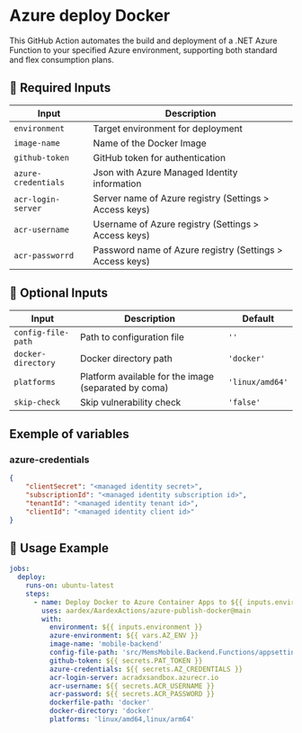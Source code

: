# Azure deploy Docker

This GitHub Action automates the build and deployment of a .NET Azure Function to your specified Azure environment,
supporting both standard and flex consumption plans.

## 🔑 Required Inputs

| Input               | Description                                              |
|---------------------|----------------------------------------------------------|
| `environment`       | Target environment for deployment                        |
| `image-name`        | Name of the Docker Image                                 |
| `github-token`      | GitHub token for authentication                          |
| `azure-credentials` | Json with Azure Managed Identity information             |
| `acr-login-server`  | Server name of Azure registry (Settings > Access keys)   |
| `acr-username`      | Username of Azure registry (Settings > Access keys)      |
| `acr-passworrd`     | Password name of Azure registry (Settings > Access keys) |

## 📝 Optional Inputs

| Input              | Description                                          | Default         |
|--------------------|------------------------------------------------------|-----------------|
| `config-file-path` | Path to configuration file                           | `''`            |
| `docker-directory` | Docker directory path                                | `'docker'`      |
| `platforms`        | Platform available for the image (separated by coma) | `'linux/amd64'` |
| `skip-check`       | Skip vulnerability check                             | `'false'`       |

## Exemple of variables
### azure-credentials
```json
{
    "clientSecret": "<managed identity secret>",
    "subscriptionId": "<managed identity subscription id>",
    "tenantId": "<managed identity tenant id>",
    "clientId": "<managed identity client id>"
}
```

## 🚀 Usage Example

```yaml 
jobs:
  deploy:
    runs-on: ubuntu-latest
    steps:
      - name: Deploy Docker to Azure Container Apps to ${{ inputs.environment }}
        uses: aardex/AardexActions/azure-publish-docker@main
        with:
          environment: ${{ inputs.environment }}
          azure-environment: ${{ vars.AZ_ENV }}
          image-name: 'mobile-backend'
          config-file-path: 'src/MemsMobile.Backend.Functions/appsettings.json'
          github-token: ${{ secrets.PAT_TOKEN }}
          azure-credentials: ${{ secrets.AZ_CREDENTIALS }}
          acr-login-server: acradxsandbox.azurecr.io
          acr-username: ${{ secrets.ACR_USERNAME }}
          acr-password: ${{ secrets.ACR_PASSWORD }}
          dockerfile-path: 'docker'
          docker-directory: 'docker'
          platforms: 'linux/amd64,linux/arm64'
```